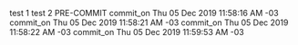 test 1
test 2
PRE-COMMIT
commit_on Thu 05 Dec 2019 11:58:16 AM -03
commit_on Thu 05 Dec 2019 11:58:21 AM -03
commit_on Thu 05 Dec 2019 11:58:22 AM -03
commit_on Thu 05 Dec 2019 11:59:53 AM -03
